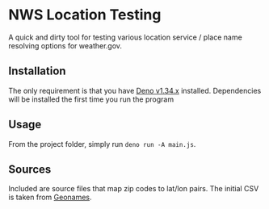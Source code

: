 # NWS Location Testing #
A quick and dirty tool for testing various location service / place name resolving options for weather.gov.
  
## Installation ##
The only requirement is that you have [Deno v1.34.x](https://deno.land) installed. Dependencies will be installed the first time you run the program
  
## Usage ##
From the project folder, simply run `deno run -A main.js`.
  
## Sources ##
Included are source files that map zip codes to lat/lon pairs. The initial CSV is taken from [Geonames](http://download.geonames.org/export/zip/).
